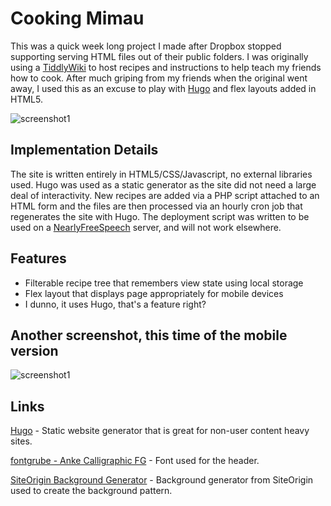 # Cooking Mimau
This was a quick week long project I made after Dropbox stopped supporting serving HTML files out of their public folders. I was originally using a [TiddlyWiki](http://tiddlywiki.com/) to host recipes and instructions to help teach my friends how to cook. After much griping from my friends when the original went away, I used this as an excuse to play with [Hugo](http://gohugo.io/) and flex layouts added in HTML5.

![screenshot1](https://cloud.githubusercontent.com/assets/26366618/23835921/68668eaa-0735-11e7-8a14-b706f75b3791.png)

## Implementation Details
The site is written entirely in HTML5/CSS/Javascript, no external libraries used. Hugo was used as a static generator as the site did not need a large deal of interactivity. New recipes are added via a PHP script attached to an HTML form and the files are then processed via an hourly cron job that regenerates the site with Hugo. The deployment script was written to be used on a [NearlyFreeSpeech](https://www.nearlyfreespeech.net/) server, and will not work elsewhere. 

## Features
* Filterable recipe tree that remembers view state using local storage
* Flex layout that displays page appropriately for mobile devices
* I dunno, it uses Hugo, that's a feature right?

## Another screenshot, this time of the mobile version
![screenshot1](https://cloud.githubusercontent.com/assets/26366618/23835922/6876ce46-0735-11e7-8a89-5d4c4c2e63af.png)

## Links
[Hugo](http://gohugo.io/) - Static website generator that is great for non-user content heavy sites.

[fontgrube - Anke Calligraphic FG](http://www.fontgrube.de/en/ankecallig.htm) - Font used for the header.

[SiteOrigin Background Generator](http://bg.siteorigin.com/) - Background generator from SiteOrigin used to create the background pattern.
